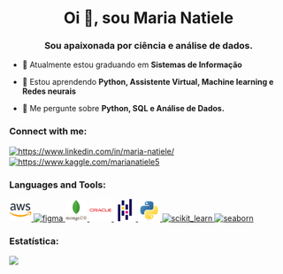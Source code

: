 <h1 align="center">Oi 👋, sou Maria Natiele</h1>
<h3 align="center">Sou apaixonada por ciência e análise de dados.</h3>

- 🔭 Atualmente estou graduando em **Sistemas de Informação**

- 🌱 Estou aprendendo **Python, Assistente Virtual, Machine learning e Redes neurais**

- 💬 Me pergunte sobre **Python, SQL e Análise de Dados.**

<!-- 📫 Você me acha através do e-mail ***-->



<h3 align="left">Connect with me:</h3>
<p align="left">
<a href="https://linkedin.com/in/https://www.linkedin.com/in/maria-natiele/" target="blank"><img align="center" src="https://raw.githubusercontent.com/rahuldkjain/github-profile-readme-generator/master/src/images/icons/Social/linked-in-alt.svg" alt="https://www.linkedin.com/in/maria-natiele/" height="30" width="40" /></a>
<a href="https://kaggle.com/https://www.kaggle.com/marianatiele5" target="blank"><img align="center" src="https://raw.githubusercontent.com/rahuldkjain/github-profile-readme-generator/master/src/images/icons/Social/kaggle.svg" alt="https://www.kaggle.com/marianatiele5" height="30" width="40" /></a>
</p>

<h3 align="left">Languages and Tools:</h3>
<p align="left"> <a href="https://aws.amazon.com" target="_blank" rel="noreferrer"> <img src="https://raw.githubusercontent.com/devicons/devicon/master/icons/amazonwebservices/amazonwebservices-original-wordmark.svg" alt="aws" width="40" height="40"/> </a> <a href="https://www.figma.com/" target="_blank" rel="noreferrer"> <img src="https://www.vectorlogo.zone/logos/figma/figma-icon.svg" alt="figma" width="40" height="40"/> </a> <a href="https://www.mongodb.com/" target="_blank" rel="noreferrer"> <img src="https://raw.githubusercontent.com/devicons/devicon/master/icons/mongodb/mongodb-original-wordmark.svg" alt="mongodb" width="40" height="40"/> </a> <a href="https://www.oracle.com/" target="_blank" rel="noreferrer"> <img src="https://raw.githubusercontent.com/devicons/devicon/master/icons/oracle/oracle-original.svg" alt="oracle" width="40" height="40"/> </a> <a href="https://pandas.pydata.org/" target="_blank" rel="noreferrer"> <img src="https://raw.githubusercontent.com/devicons/devicon/2ae2a900d2f041da66e950e4d48052658d850630/icons/pandas/pandas-original.svg" alt="pandas" width="40" height="40"/> </a> <a href="https://www.python.org" target="_blank" rel="noreferrer"> <img src="https://raw.githubusercontent.com/devicons/devicon/master/icons/python/python-original.svg" alt="python" width="40" height="40"/> </a> <a href="https://scikit-learn.org/" target="_blank" rel="noreferrer"> <img src="https://upload.wikimedia.org/wikipedia/commons/0/05/Scikit_learn_logo_small.svg" alt="scikit_learn" width="40" height="40"/> </a> <a href="https://seaborn.pydata.org/" target="_blank" rel="noreferrer"> <img src="https://seaborn.pydata.org/_images/logo-mark-lightbg.svg" alt="seaborn" width="40" height="40"/> </a> </p>

<h3 align="left">Estatística:</h3>
<div>
<a href="https://github.com/MariaNatiele">
<img height="250em" src="https://github-readme-stats.vercel.app/api/top-langs/?username=MariaNatiele&layout=compact&langs_count=7&theme=dark"/>
</div>
       


       

